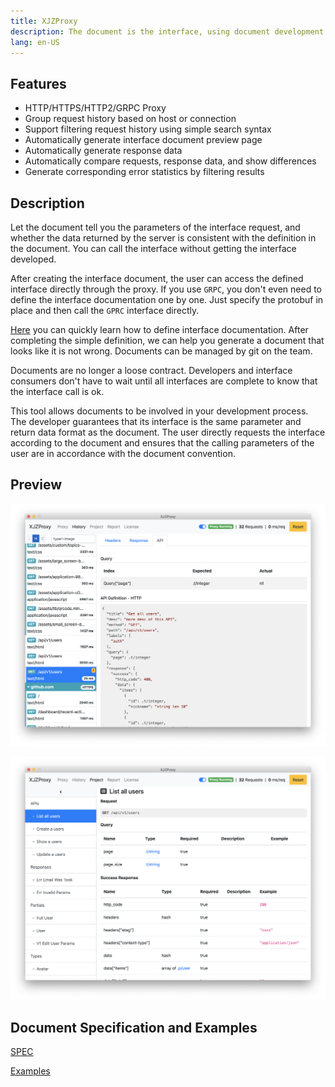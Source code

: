 ```yaml
---
title: XJZProxy
description: The document is the interface, using document development and testing interfaces.
lang: en-US
---
```


## Features

* HTTP/HTTPS/HTTP2/GRPC Proxy
* Group request history based on host or connection
* Support filtering request history using simple search syntax
* Automatically generate interface document preview page
* Automatically generate response data
* Automatically compare requests, response data, and show differences
* Generate corresponding error statistics by filtering results


## Description

Let the document tell you the parameters of the interface request, and whether the data returned by the server is consistent with the definition in the document. You can call the interface without getting the interface developed.

After creating the interface document, the user can access the defined interface directly through the proxy. If you use `GRPC`, you don't even need to define the interface documentation one by one. Just specify the protobuf in place and then call the `GPRC` interface directly.


[Here](/quick-start) you can quickly learn how to define interface documentation. After completing the simple definition, we can help you generate a document that looks like it is not wrong. Documents can be managed by git on the team.

Documents are no longer a loose contract. Developers and interface consumers don't have to wait until all interfaces are complete to know that the interface call is ok.

This tool allows documents to be involved in your development process. The developer guarantees that its interface is the same parameter and return data format as the document. The user directly requests the interface according to the document and ensures that the calling parameters of the user are in accordance with the document convention.


## Preview

![app-1](./imgs/app-1.png)

![app-2](./imgs/app-2.png)


## Document Specification and Examples

[SPEC](https://github.com/xiejiangzhi/xjzproxy-docs/blob/master/SPEC.md)

[Examples](https://github.com/xiejiangzhi/xjzproxy-docs)


